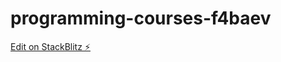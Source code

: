 # programming-courses-f4baev

[Edit on StackBlitz ⚡️](https://stackblitz.com/edit/programming-courses-f4baev)